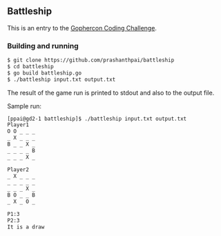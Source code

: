 ## Battleship

This is an entry to the [Gophercon Coding Challenge](https://github.com/gojek-engineering/gophercon-2017).

### Building and running

```sh
$ git clone https://github.com/prashanthpai/battleship
$ cd battleship
$ go build battleship.go
$ ./battleship input.txt output.txt
```

The result of the game run is printed to stdout and also to the output file.

Sample run:

```sh
[ppai@gd2-1 battleship]$ ./battleship input.txt output.txt
Player1
O O _ _ _ 
_ X _ _ _ 
B _ _ X _ 
_ _ _ _ B 
_ _ _ X _ 

Player2
_ X _ _ _ 
_ _ _ _ _ 
_ _ _ X _ 
B O _ _ B 
_ X _ O _ 

P1:3
P2:3
It is a draw
```
